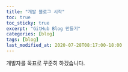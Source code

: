 ```yaml
---
title: "개발 블로그 시작"
toc: true
toc_sticky: true
excerpt: "GitHub Blog 만들기"
categories: [blog]
tags: [blog]
last_modified_at: 2020-07-28T08:17:00-18:00
---
```


개발자를 목표로 꾸준히 하겠습니다.  

